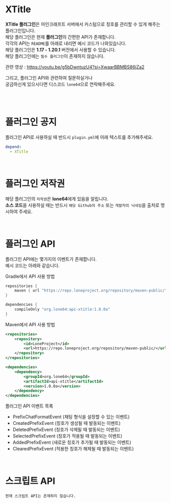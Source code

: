 # XTitle
**XTitle 플러그인**은 마인크래프트 서버에서 커스텀으로 칭호를 관리할 수 있게 해주는 플러그인입니다.<br>
해당 플러그인은 현재 **플러그인**의 간편한 API가 존재합니다.<br>
각각의 API는 `README`를 아래로 내리면 예시 코드가 나와있습니다.<br>
해당 플러그인은 **1.17 - 1.20.1** 버전에서 사용할 수 있습니다.<br>
해당 플러그인에는 `필수 플러그인`이 존재하지 않습니다.<br>

관련 영상 : https://youtu.be/g5bDwntuzU4?si=XwaarBBMBS86jZa2<br>

그리고, 플러그인 API와 관련하여 질문하실거나<br>
궁금하신게 있으시다면 디스코드 `lone64`으로 연락해주세요.<br><br>

<br>

# 플러그인 공지
플러그인 API로 사용하실 때 반드시 `plugin.yml`에 아래 텍스트를 추가해주세요.
```yaml
depend:
  - XTitle
```

<br>

# 플러그인 저작권
해당 플러그인의 `저작권`은 **lone64**에게 있음을 알립니다.<br>
**소스 코드**을 사용하실 때는 반드시 `해당 Github의 주소` 또는 `개발자의 닉네임`을 출처로 명시하여 주세요.

<br>

# 플러그인 API
플러그인 API에는 몇가지의 이벤트가 존재합니다.<br>
예시 코드는 아래와 같습니다.

Gradle에서 API 사용 방법
```groovy
repositories {
    maven { url "https://repo.loneproject.org/repository/maven-public/" }
}

dependencies {
    compileOnly "org.lone64:api-xtitle:1.0.0a"
}
```

Maven에서 API 사용 방법
```xml
<repositories>
    <repository>
        <id>LoneProject</id>
        <url>https://repo.loneproject.org/repository/maven-public/</url>
    </repository>
</repositories>

<dependencies>
    <dependency>
        <groupId>org.lone64</groupId>
        <artifactId>api-xtitle</artifactId>
        <version>1.0.0a</version>
    </dependency>
</dependencies>
```

플러그인 API 이벤트 목록
- PrefixChatFormatEvent (채팅 형식을 설정할 수 있는 이벤트)
- CreatedPrefixEvent (칭호가 생성될 때 발동되는 이벤트)
- DeletedPrefixEvent (칭호가 삭제될 때 발동되는 이벤트)
- SelectedPrefixEvent (칭호가 적용될 때 발동되는 이벤트)
- AddedPrefixEvent (새로운 칭호가 추가될 때 발동되는 이벤트)
- ClearedPrefixEvent (적용한 칭호가 해제될 때 발동되는 이벤트)

<br>

# 스크립트 API
`현재 스크립트 API는 존재하지 않습니다.`
